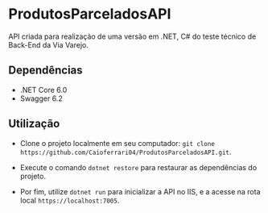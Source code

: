 # ProdutosParceladosAPI

API criada para realização de uma versão em .NET, C# do teste técnico de Back-End da Via Varejo.

## Dependências
- .NET Core 6.0
- Swagger 6.2

## Utilização

- Clone o projeto localmente em seu computador: `git clone https://github.com/Caioferrari04/ProdutosParceladosAPI.git`.

- Execute o comando `dotnet restore` para restaurar as dependências do projeto.

- Por fim, utilize `dotnet run` para inicializar a API no IIS, e a acesse na rota local `https://localhost:7005`.